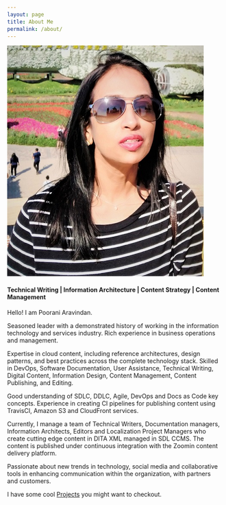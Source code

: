 ```yaml
---
layout: page
title: About Me
permalink: /about/
---
```

![Poorani A](/images/poorani3.jpg)
#### Technical Writing | Information Architecture | Content Strategy | Content Management

Hello! I am Poorani Aravindan. 

Seasoned leader with a demonstrated history of working in the information technology and services industry. Rich experience in business operations and management.

Expertise in cloud content, including reference architectures, design patterns, and best practices across the complete technology stack. Skilled in DevOps, Software Documentation, User Assistance, Technical Writing, Digital Content, Information Design, Content Management, Content Publishing, and Editing.

Good understanding of SDLC, DDLC, Agile, DevOps and Docs as Code key concepts. Experience in creating CI pipelines for publishing content using TravisCI, Amazon S3 and CloudFront services.

Currently, I manage a team of Technical Writers, Documentation managers, Information Architects, Editors and Localization Project Managers who create cutting edge content in DITA XML managed in SDL CCMS. The content is published under continuous integration with the Zoomin content delivery platform.

Passionate about new trends in technology, social media and collaborative tools in enhancing communication within the organization, with partners and customers.

I have some cool [Projects](/projects.html) you might want to checkout.

